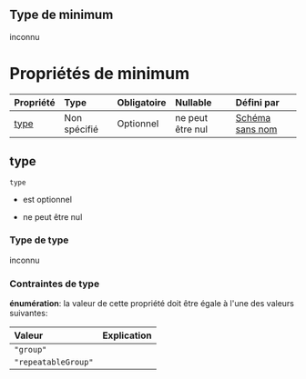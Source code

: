## Type de minimum

inconnu

# Propriétés de minimum

| Propriété     | Type         | Obligatoire | Nullable         | Défini par                                                                                                                                                                    |
| :------------ | :----------- | :---------- | :--------------- | :---------------------------------------------------------------------------------------------------------------------------------------------------------------------------- |
| [type](#type) | Non spécifié | Optionnel   | ne peut être nul | [Schéma sans nom](frw-definitions-input-dependencies-minimum-properties-type.md "https://example.com/schemas/custom#/definitions/Input/dependencies/minimum/properties/type") |

## type



`type`

*   est optionnel

*   ne peut être nul

### Type de type

inconnu

### Contraintes de type

**énumération**: la valeur de cette propriété doit être égale à l'une des valeurs suivantes:

| Valeur              | Explication |
| :------------------ | :---------- |
| `"group"`           |             |
| `"repeatableGroup"` |             |
